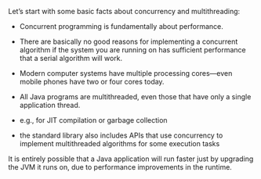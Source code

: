 Let’s start with some basic facts about concurrency and multithreading:

- Concurrent programming is fundamentally about performance.
- There are basically no good reasons for implementing a concurrent algorithm if the system you are running on has sufficient performance that a serial algorithm will work.
- Modern computer systems have multiple processing cores—even mobile phones have two or four cores today.
- All Java programs are multithreaded, even those that have only a single application thread.

- e.g., for JIT compilation or garbage collection
- the standard library also includes APIs that use concurrency to implement multithreaded algorithms for some execution tasks

It is entirely possible that a Java application will run faster just by upgrading the JVM it runs on, due to performance improvements in the runtime.